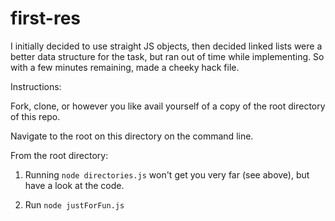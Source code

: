# first-res

I initially decided to use straight JS objects, then decided linked lists were a better data structure for the task, but ran out of time while implementing. So with a few minutes remaining, made a cheeky hack file. 


Instructions: 

Fork, clone, or however you like avail yourself of a copy of the root directory of this repo.

Navigate to the root on this directory on the command line. 

From the root directory:

1. Running `node directories.js` won't get you very far (see above), but have a look at the code.
 
2. Run `node justForFun.js` 

